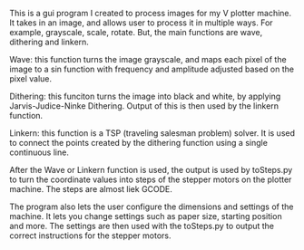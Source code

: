 This is a gui program I created to process images for my V plotter machine.
It takes in an image, and allows user to process it in multiple ways. For example,
grayscale, scale, rotate. But, the main functions are wave, dithering and linkern.

Wave: this function turns the image grayscale, and maps each pixel of the image
to a sin function with frequency and amplitude adjusted based on the pixel value.

Dithering: this funciton turns the image into black and white, by applying
Jarvis-Judice-Ninke Dithering. Output of this is then used by the linkern function.

Linkern: this function is a TSP (traveling salesman problem) solver. It is used to 
connect the points created by the dithering function using a single continuous line.

After the Wave or Linkern function is used, the output is used by toSteps.py to
turn the coordinate values into steps of the stepper motors on the plotter machine.
The steps are almost liek GCODE.


The program also lets the user configure the dimensions and settings of the machine.
It lets you change settings such as paper size, starting position and more. The 
settings are then used with the toSteps.py to output the correct instructions for
the stepper motors.
